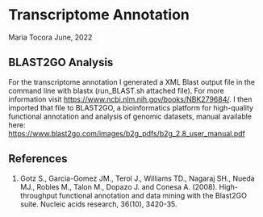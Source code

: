 Transcriptome Annotation
=====================

Maria Tocora 
June, 2022

## __BLAST2GO Analysis__
For the transcriptome annotation I generated a XML Blast output file in the command line with blastx (run_BLAST.sh attached file). For more information visit https://www.ncbi.nlm.nih.gov/books/NBK279684/. I then imported that file to BLAST2GO, a bioinformatics platform for high-quality functional annotation and analysis of genomic datasets, manual available here: https://www.blast2go.com/images/b2g_pdfs/b2g_2.8_user_manual.pdf

## __References__
1. Gotz S., Garcia-Gomez JM., Terol J., Williams TD., Nagaraj SH., Nueda MJ., Robles M., Talon M., Dopazo J. and Conesa A. (2008). High-throughput functional annotation and data mining with the Blast2GO suite. Nucleic acids research, 36(10), 3420-35.
